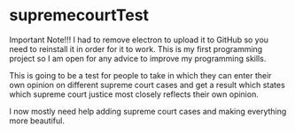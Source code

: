 # supremecourtTest
Important Note!!!
I had to remove electron to upload it to GitHub so you need to reinstall it in order for it to work.
This is my first programming project so I am open for any advice to improve my programming skills.


This is going to be a test for people to take in which they can enter their own opinion on different supreme court cases and
get a result which states which supreme court justice most closely reflects their own opinion.


I now mostly need help adding supreme court cases and making everything more beautiful.
